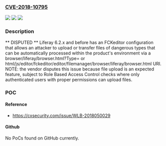 ### [CVE-2018-10795](https://cve.mitre.org/cgi-bin/cvename.cgi?name=CVE-2018-10795)
![](https://img.shields.io/static/v1?label=Product&message=n%2Fa&color=blue)
![](https://img.shields.io/static/v1?label=Version&message=n%2Fa&color=blue)
![](https://img.shields.io/static/v1?label=Vulnerability&message=n%2Fa&color=brighgreen)

### Description

** DISPUTED ** Liferay 6.2.x and before has an FCKeditor configuration that allows an attacker to upload or transfer files of dangerous types that can be automatically processed within the product's environment via a browser/liferay/browser.html?Type= or html/js/editor/fckeditor/editor/filemanager/browser/liferay/browser.html URI. NOTE: the vendor disputes this issue because file upload is an expected feature, subject to Role Based Access Control checks where only authenticated users with proper permissions can upload files.

### POC

#### Reference
- https://cxsecurity.com/issue/WLB-2018050029

#### Github
No PoCs found on GitHub currently.

